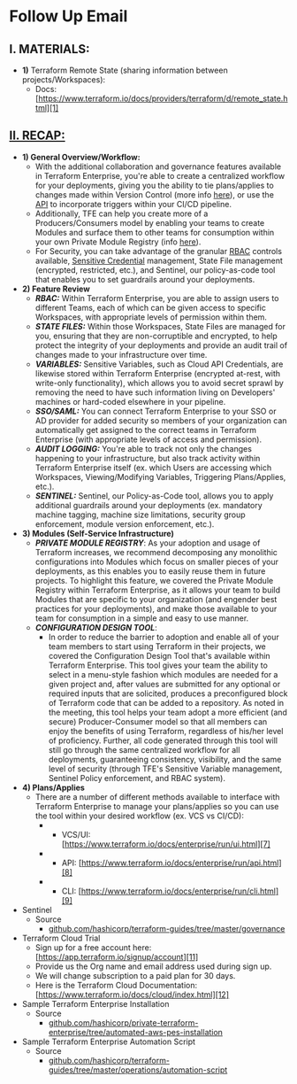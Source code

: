 # Follow Up Email  
  
## **I. MATERIALS:**  
  
- **1)** Terraform Remote State (sharing information between projects/Workspaces):  
    - Docs: [<u>https://www.terraform.io/docs/providers/terraform/d/remote_state.html][1]</u>  
  
## **<u>II. RECAP:**</u>  
  
- **1) General Overview/Workflow:**  
    - With the additional collaboration and governance features available in Terraform Enterprise, you're able to create a centralized workflow for your deployments, giving you the ability to tie plans/applies to changes made within Version Control (more info [<u>here][2]</u>), or use the [<u>API][3]</u> to incorporate triggers within your CI/CD pipeline.  
    - Additionally, TFE can help you create more of a Producers/Consumers model by enabling your teams to create Modules and surface them to other teams for consumption within your own Private Module Registry (info [<u>here][4]</u>).  
    - For Security, you can take advantage of the granular [<u>RBAC][5]</u> controls available, [<u>Sensitive Credential][6]</u> management, State File management (encrypted, restricted, etc.), and Sentinel, our policy-as-code tool that enables you to set guardrails around your deployments.  
- **2) Feature Review**  
    - **_RBAC:_** Within Terraform Enterprise, you are able to assign users to different Teams, each of which can be given access to specific Workspaces, with appropriate levels of permission within them.  
    - **_STATE FILES:_** Within those Workspaces, State Files are managed for you, ensuring that they are non-corruptible and encrypted, to help protect the integrity of your deployments and provide an audit trail of changes made to your infrastructure over time.  
    - **_VARIABLES:_** Sensitive Variables, such as Cloud API Credentials, are likewise stored within Terraform Enterprise (encrypted at-rest, with write-only functionality), which allows you to avoid secret sprawl by removing the need to have such information living on Developers' machines or hard-coded elsewhere in your pipeline.  
    - **_SSO/SAML:_** You can connect Terraform Enterprise to your SSO or AD provider for added security so members of your organization can automatically get assigned to the correct teams in Terraform Enterprise (with appropriate levels of access and permission).  
    - **_AUDIT LOGGING:_** You're able to track not only the changes happening to your infrastructure, but also track activity within Terraform Enterprise itself (ex. which Users are accessing which Workspaces, Viewing/Modifying Variables, Triggering Plans/Applies, etc.).  
    - **_SENTINEL:_** Sentinel, our Policy-as-Code tool, allows you to apply additional guardrails around your deployments (ex. mandatory machine tagging, machine size limitations, security group enforcement, module version enforcement, etc.).  
- **3) Modules (Self-Service Infrastructure)**  
    - **_PRIVATE MODULE REGISTRY_**: As your adoption and usage of Terraform increases, we recommend decomposing any monolithic configurations into Modules which focus on smaller pieces of your deployments, as this enables you to easily reuse them in future projects.  To highlight this feature, we covered the Private Module Registry within Terraform Enterprise, as it allows your team to build Modules that are specific to your organization (and engender best practices for your deployments), and make those available to your team for consumption in a simple and easy to use manner.  
    - **_CONFIGURATION DESIGN TOOL_**:  
        - In order to reduce the barrier to adoption and enable all of your team members to start using Terraform in their projects, we covered the Configuration Design Tool that's available within Terraform Enterprise.  This tool gives your team the ability to select in a menu-style fashion which modules are needed for a given project and, after values are submitted for any optional or required inputs that are solicited, produces a preconfigured block of Terraform code that can be added to a repository.  As noted in the meeting, this tool helps your team adopt a more efficient (and secure) Producer-Consumer model so that all members can enjoy the benefits of using Terraform, regardless of his/her level of proficiency.  Further, all code generated through this tool will still go through the same centralized workflow for all deployments, guaranteeing consistency, visibility, and the same level of security (through TFE's Sensitive Variable management, Sentinel Policy enforcement, and RBAC system).  
- **4) Plans/Applies**  
    - There are a number of different methods available to interface with Terraform Enterprise to manage your plans/applies so you can use the tool within your desired workflow (ex. VCS vs CI/CD):  
        - - VCS/UI: [<u>https://www.terraform.io/docs/enterprise/run/ui.html][7]</u>  
        - - API: [<u>https://www.terraform.io/docs/enterprise/run/api.html][8]</u>  
        - - CLI: [<u>https://www.terraform.io/docs/enterprise/run/cli.html][9]</u>  
- Sentinel  
    - Source  
        - [github.com/hashicorp/terraform-guides/tree/master/governance][10]  
- Terraform Cloud Trial  
    - Sign up for a free account here: [<u>https://app.terraform.io/signup/account][11]</u>  
    - Provide us the Org name and email address used during sign up.  
    - We will change subscription to a paid plan for 30 days.  
    - Here is the Terraform Cloud Documentation: [<u>https://www.terraform.io/docs/cloud/index.html][12]</u>  
- Sample Terraform Enterprise Installation  
    - Source  
        - [github.com/hashicorp/private-terraform-enterprise/tree/automated-aws-pes-installation][13]  
- Sample Terraform Enterprise Automation Script  
    - Source  
        - [github.com/hashicorp/terraform-guides/tree/master/operations/automation-script][14]  
  
[1]: https://www.terraform.io/docs/providers/terraform/d/remote_state.html  
[2]: https://www.terraform.io/docs/enterprise/vcs/index.html  
[3]: https://www.terraform.io/docs/enterprise/api/index.html  
[4]: https://www.terraform.io/docs/enterprise/registry/index.html  
[5]: https://www.terraform.io/docs/enterprise/users-teams-organizations/index.html  
[6]: https://www.terraform.io/docs/enterprise/workspaces/variables.html  
[7]: https://www.terraform.io/docs/enterprise/run/ui.html  
[8]: https://www.terraform.io/docs/enterprise/run/api.html  
[9]: https://www.terraform.io/docs/enterprise/run/cli.html  
[10]: https://github.com/hashicorp/terraform-guides/tree/master/governance  
[11]: https://app.terraform.io/signup/account  
[12]: https://www.terraform.io/docs/cloud/index.html  
[13]: https://github.com/hashicorp/private-terraform-enterprise/tree/automated-aws-pes-installation  
[14]: https://github.com/hashicorp/terraform-guides/tree/master/operations/automation-script  
